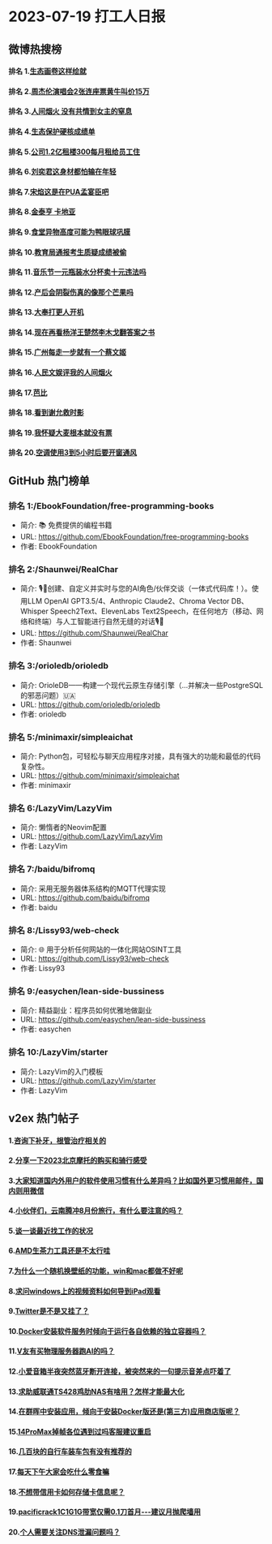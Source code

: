 # 2023-07-19 打工人日报


## 微博热搜榜

#### 排名 1.[生态画卷这样绘就](https://s.weibo.com/weibo?q=生态画卷这样绘就)
#### 排名 2.[周杰伦演唱会2张连座票黄牛叫价15万](https://s.weibo.com/weibo?q=周杰伦演唱会2张连座票黄牛叫价15万)
#### 排名 3.[人间烟火 没有共情到女主的窒息](https://s.weibo.com/weibo?q=人间烟火没有共情到女主的窒息)
#### 排名 4.[生态保护硬核成绩单](https://s.weibo.com/weibo?q=生态保护硬核成绩单)
#### 排名 5.[公司1.2亿租楼300每月租给员工住](https://s.weibo.com/weibo?q=公司1.2亿租楼300每月租给员工住)
#### 排名 6.[刘奕君这身材都怕输在年轻](https://s.weibo.com/weibo?q=刘奕君这身材都怕输在年轻)
#### 排名 7.[宋焰这是在PUA孟宴臣吧](https://s.weibo.com/weibo?q=宋焰这是在PUA孟宴臣吧)
#### 排名 8.[金泰亨 卡地亚](https://s.weibo.com/weibo?q=金泰亨卡地亚)
#### 排名 9.[食堂异物高度可能为鸭眼球巩膜](https://s.weibo.com/weibo?q=食堂异物高度可能为鸭眼球巩膜)
#### 排名 10.[教育局通报考生质疑成绩被偷](https://s.weibo.com/weibo?q=教育局通报考生质疑成绩被偷)
#### 排名 11.[音乐节一元瓶装水分杯卖十元违法吗](https://s.weibo.com/weibo?q=音乐节一元瓶装水分杯卖十元违法吗)
#### 排名 12.[产后会阴裂伤真的像那个芒果吗](https://s.weibo.com/weibo?q=产后会阴裂伤真的像那个芒果吗)
#### 排名 13.[大奉打更人开机](https://s.weibo.com/weibo?q=大奉打更人开机)
#### 排名 14.[现在再看杨洋王楚然李木戈翻答案之书](https://s.weibo.com/weibo?q=现在再看杨洋王楚然李木戈翻答案之书)
#### 排名 15.[广州每走一步就有一个蔡文姬](https://s.weibo.com/weibo?q=广州每走一步就有一个蔡文姬)
#### 排名 16.[人民文娱评我的人间烟火](https://s.weibo.com/weibo?q=人民文娱评我的人间烟火)
#### 排名 17.[芭比](https://s.weibo.com/weibo?q=芭比)
#### 排名 18.[看到谢允救时影](https://s.weibo.com/weibo?q=看到谢允救时影)
#### 排名 19.[我怀疑大麦根本就没有票](https://s.weibo.com/weibo?q=我怀疑大麦根本就没有票)
#### 排名 20.[空调使用3到5小时后要开窗通风](https://s.weibo.com/weibo?q=空调使用3到5小时后要开窗通风)
## GitHub 热门榜单

### 排名 1:/EbookFoundation/free-programming-books
- 简介: 📚 免费提供的编程书籍
- URL: https://github.com/EbookFoundation/free-programming-books
- 作者: EbookFoundation 

### 排名 2:/Shaunwei/RealChar
- 简介: 🎙️🤖创建、自定义并实时与您的AI角色/伙伴交谈（一体式代码库！）。使用LLM OpenAI GPT3.5/4、Anthropic Claude2、Chroma Vector DB、Whisper Speech2Text、ElevenLabs Text2Speech，在任何地方（移动、网络和终端）与人工智能进行自然无缝的对话🎙️🤖
- URL: https://github.com/Shaunwei/RealChar
- 作者: Shaunwei 

### 排名 3:/orioledb/orioledb
- 简介: OrioleDB——构建一个现代云原生存储引擎（…并解决一些PostgreSQL的邪恶问题）🇺🇦
- URL: https://github.com/orioledb/orioledb
- 作者: orioledb 

### 排名 5:/minimaxir/simpleaichat
- 简介: Python包，可轻松与聊天应用程序对接，具有强大的功能和最低的代码复杂性。
- URL: https://github.com/minimaxir/simpleaichat
- 作者: minimaxir 

### 排名 6:/LazyVim/LazyVim
- 简介: 懒惰者的Neovim配置
- URL: https://github.com/LazyVim/LazyVim
- 作者: LazyVim 

### 排名 7:/baidu/bifromq
- 简介: 采用无服务器体系结构的MQTT代理实现
- URL: https://github.com/baidu/bifromq
- 作者: baidu 

### 排名 8:/Lissy93/web-check
- 简介: 🌐 用于分析任何网站的一体化网站OSINT工具
- URL: https://github.com/Lissy93/web-check
- 作者: Lissy93 

### 排名 9:/easychen/lean-side-bussiness
- 简介: 精益副业：程序员如何优雅地做副业
- URL: https://github.com/easychen/lean-side-bussiness
- 作者: easychen 

### 排名 10:/LazyVim/starter
- 简介: LazyVim的入门模板
- URL: https://github.com/LazyVim/starter
- 作者: LazyVim 

## v2ex 热门帖子

#### 1.[咨询下补牙，根管治疗相关的](https://www.v2ex.com/t/957858#reply39)
#### 2.[分享一下2023北京摩托的购买和骑行感受](https://www.v2ex.com/t/957867#reply31)
#### 3.[大家知道国内外用户的软件使用习惯有什么差异吗？比如国外更习惯用邮件，国内则用微信](https://www.v2ex.com/t/957872#reply16)
#### 4.[小伙伴们，云南腾冲8月份旅行，有什么要注意的吗？](https://www.v2ex.com/t/957881#reply16)
#### 5.[谈一谈最近找工作的状况](https://www.v2ex.com/t/957884#reply16)
#### 6.[AMD生茶力工具还是不太行哇](https://www.v2ex.com/t/957892#reply15)
#### 7.[为什么一个随机换壁纸的功能，win和mac都做不好呢](https://www.v2ex.com/t/957866#reply14)
#### 8.[求问windows上的视频资料如何导到iPad观看](https://www.v2ex.com/t/957893#reply12)
#### 9.[Twitter是不是又挂了？](https://www.v2ex.com/t/957883#reply10)
#### 10.[Docker安装软件服务时倾向于运行各自依赖的独立容器吗？](https://www.v2ex.com/t/957852#reply9)
#### 11.[V友有买物理服务器跑AI的吗？](https://www.v2ex.com/t/957860#reply9)
#### 12.[小爱音箱半夜突然蓝牙断开连接，被突然来的一句提示音差点吓着了](https://www.v2ex.com/t/957873#reply9)
#### 13.[求助威联通TS428鸡肋NAS有啥用？怎样才能最大化](https://www.v2ex.com/t/957880#reply9)
#### 14.[在群晖中安装应用，倾向于安装Docker版还是(第三方)应用商店版呢？](https://www.v2ex.com/t/957848#reply8)
#### 15.[14ProMax掉帧各位遇到过吗客服建议重启](https://www.v2ex.com/t/957886#reply8)
#### 16.[几百块的自行车装车包有没有推荐的](https://www.v2ex.com/t/957854#reply7)
#### 17.[每天下午大家会吃什么零食嘛](https://www.v2ex.com/t/957885#reply7)
#### 18.[不想带信用卡如何存储卡信息呢？](https://www.v2ex.com/t/957908#reply7)
#### 19.[pacificrack1C1G1G带宽仅需0.1刀首月---建议月抛爬墙用](https://www.v2ex.com/t/957861#reply6)
#### 20.[个人需要关注DNS泄漏问题吗？](https://www.v2ex.com/t/957851#reply5)

